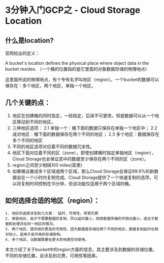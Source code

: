 # 3分钟入门GCP之 - Cloud Storage Location

## 什么是location?

官网给出的定义：

A bucket's location defines the physical place where object data in the bucket resides.
（一个桶的位置指的是它里面的对象数据存储的物理地点）

这里面所说的物理地点，有个专有名字叫地区（region）。一个bucket的数据可以保存在：多个地区，两个地区，单独一个地区。

## 几个关键的点：
   1. 地区在创建桶的同时指定，一经指定，后续不可更改，但是数据可以从一个地区移动到不同的地区。
   2. 三种地区选项：
       2.1 单独一个：桶下面的数据只保存在单独一个地区中；
       2.2 成对地区：桶下面的数据保存在两个不同的地区；
       2.3 多个地区：数据保存在多个不同的地区
   3. 不同的地区选项对应着不同的数据冗余性。
   4. 地区下面对应着不同的区（zone），即使创建桶时指定单独地区（region），Cloud Storage也会保证其中的数据至少保存在两个不同的区（zone）。
   5. region之间至少相隔100 miles(英里)
   6. 如果桶设置成多个区域或两个区域，那么Cloud Storage会保证99.9%的新数据会在一个小时内复制完成。Cloud Storage提供了一个快速复制的选项，可以将复制时间控制在15分钟，但该功能仅适用于两个区域的桶。

## 如何选择合适的地区（region）：

    1. 地区的选择涉及到几方面： 延时，可用性，带宽花费
    2. 单独地区，由于不需要数据的复制，所以延时最小，网络数据传输的开销也最小。适合于数据和处理流在同一地区的情况。
    3. 两个地区，提供相对更高的可用性，因为数据是存储在两个不同的地区，数据复制延时也相对较小。适用于高可用的存储架构。
    4. 多个地区，当数据需要在更大的地理空间使用。

本文介绍了关于bucket中的region方面的信息，其主要涉及到数据的存储位置。不同的存储位置，会涉及到花费，可用性等因素。